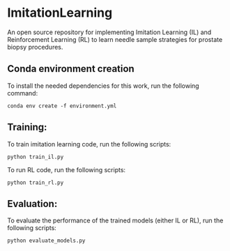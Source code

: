 # ImitationLearning

An open source repository for implementing Imitation Learning (IL) and Reinforcement Learning (RL) to learn needle sample strategies for prostate biopsy procedures. 

## Conda environment creation 

To install the needed dependencies for this work, run the following command:

`conda env create -f environment.yml`

## Training: 

To train imitation learning code, run the following scripts: 

`python train_il.py`

To run RL code, run the following scripts:

`python train_rl.py`

## Evaluation: 

To evaluate the performance of the trained models (either IL or RL), run the following scripts: 

`python evaluate_models.py`

